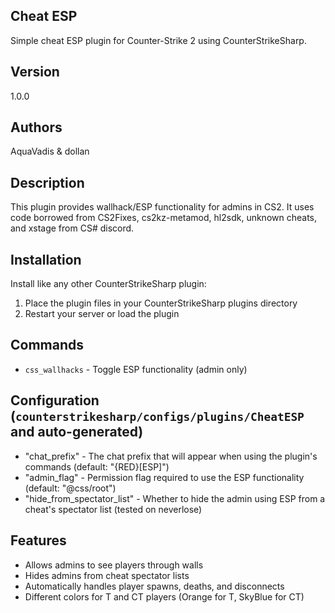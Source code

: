 ## Cheat ESP

Simple cheat ESP plugin for Counter-Strike 2 using CounterStrikeSharp.

## Version
1.0.0

## Authors
AquaVadis & dollan

## Description
This plugin provides wallhack/ESP functionality for admins in CS2. It uses code borrowed from CS2Fixes, cs2kz-metamod, hl2sdk, unknown cheats, and xstage from CS# discord.

## Installation
Install like any other CounterStrikeSharp plugin:
1. Place the plugin files in your CounterStrikeSharp plugins directory
2. Restart your server or load the plugin

## Commands
- `css_wallhacks` - Toggle ESP functionality (admin only)

## Configuration (`counterstrikesharp/configs/plugins/CheatESP` and auto-generated)
- "chat_prefix" - The chat prefix that will appear when using the plugin's commands (default: "{RED}[ESP]")
- "admin_flag" - Permission flag required to use the ESP functionality (default: "@css/root")
- "hide_from_spectator_list" - Whether to hide the admin using ESP from a cheat's spectator list (tested on neverlose)

## Features
- Allows admins to see players through walls
- Hides admins from cheat spectator lists
- Automatically handles player spawns, deaths, and disconnects
- Different colors for T and CT players (Orange for T, SkyBlue for CT)
